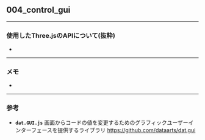 ## 004_control_gui

---
### 使用したThree.jsのAPIについて(抜粋)


- 

---
### メモ

- 


------

### 参考

- **``dat.GUI.js``**
  画面からコードの値を変更するためのグラフィックユーザーインターフェースを提供するライブラリ
  https://github.com/dataarts/dat.gui
